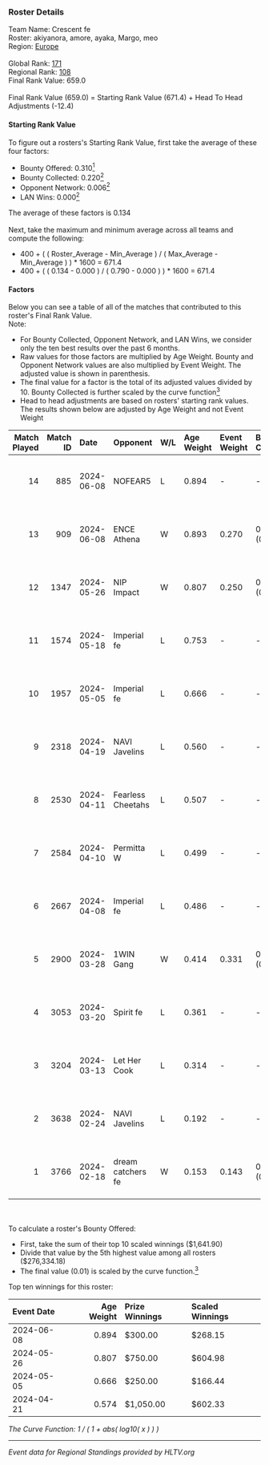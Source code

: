 ### Roster Details<br />
Team Name: Crescent fe<br />
Roster: akiyanora, amore, ayaka, Margo, meo<br />
Region: [Europe]( ../standings_europe.md)<br />
<br />
Global Rank: [171](../standings_global.md)<br />
Regional Rank: [108]( ../standings_europe.md)<br />
Final Rank Value:  659.0<br />
<br />
Final Rank Value (659.0) = Starting Rank Value (671.4) + Head To Head Adjustments (-12.4)<br />

#### Starting Rank Value<br />
To figure out a rosters's Starting Rank Value, first take the average of these four factors:<br />
- Bounty Offered: 0.310[<sup>1</sup>](#table2)
- Bounty Collected: 0.220[<sup>2</sup>](#table1)
- Opponent Network: 0.006[<sup>2</sup>](#table1)
- LAN Wins: 0.000[<sup>2</sup>](#table1)

The average of these factors is 0.134<br />
<br />
Next, take the maximum and minimum average across all teams and compute the following:<br />
- 400 + ( ( Roster_Average - Min_Average ) / ( Max_Average - Min_Average ) ) * 1600 = 671.4
- 400 + ( ( 0.134 - 0.000 ) / ( 0.790 - 0.000 ) ) * 1600 = 671.4


#### Factors<br />
Below you can see a table of all of the matches that contributed to this roster's Final Rank Value.<br />
Note:<br />

- For Bounty Collected, Opponent Network, and LAN Wins, we consider only the ten best results over the past 6 months.
- Raw values for those factors are multiplied by Age Weight. Bounty and Opponent Network values are also multiplied by Event Weight. The adjusted value is shown in parenthesis.
- The final value for a factor is the total of its adjusted values divided by 10. Bounty Collected is further scaled by the curve function[<sup>3</sup>](#curveFunction)
- Head to head adjustments are based on rosters' starting rank values. The results shown below are adjusted by Age Weight and not Event Weight
<span id="table1"></span><br />


| Match Played | Match ID | Date       | Opponent          | W/L | Age Weight | Event Weight | Bounty Collected | Opponent Network | LAN Wins  | H2H Adj. | Roster                              |
| -: | -: | :- | :- | :- | :- | :- | :- | :- | :- | -: | :- |
|           14 |      885 | 2024-06-08 | NOFEAR5           | L   | 0.894      | -            | -                | -                | -         |   -13.47 | akiyanora, amore, ayaka, Margo, meo |
|           13 |      909 | 2024-06-08 | ENCE Athena       | W   | 0.893      | 0.270        | 0.003 (0.001)    | 0.049 (0.012)    | 0 (0.000) |    12.68 | akiyanora, amore, ayaka, Margo, meo |
|           12 |     1347 | 2024-05-26 | NIP Impact        | W   | 0.807      | 0.250        | 0.007 (0.001)    | 0.216 (0.044)    | 0 (0.000) |    15.75 | akiyanora, amore, ayaka, Margo, meo |
|           11 |     1574 | 2024-05-18 | Imperial fe       | L   | 0.753      | -            | -                | -                | -         |    -1.88 | akiyanora, amore, ayaka, Margo, meo |
|           10 |     1957 | 2024-05-05 | Imperial fe       | L   | 0.666      | -            | -                | -                | -         |    -1.69 | akiyanora, amore, ayaka, Margo, meo |
|            9 |     2318 | 2024-04-19 | NAVI Javelins     | L   | 0.560      | -            | -                | -                | -         |    -4.13 | akiyanora, amore, ayaka, Margo, meo |
|            8 |     2530 | 2024-04-11 | Fearless Cheetahs | L   | 0.507      | -            | -                | -                | -         |    -6.78 | akiyanora, amore, ayaka, Margo, meo |
|            7 |     2584 | 2024-04-10 | Permitta W        | L   | 0.499      | -            | -                | -                | -         |   -11.32 | akiyanora, amore, ayaka, Margo, meo |
|            6 |     2667 | 2024-04-08 | Imperial fe       | L   | 0.486      | -            | -                | -                | -         |    -1.41 | akiyanora, amore, ayaka, Margo, meo |
|            5 |     2900 | 2024-03-28 | 1WIN Gang         | W   | 0.414      | 0.331        | 0.002 (0.000)    | 0.020 (0.003)    | 0 (0.000) |     6.34 | akiyanora, amore, ayaka, Margo, meo |
|            4 |     3053 | 2024-03-20 | Spirit fe         | L   | 0.361      | -            | -                | -                | -         |    -5.91 | akiyanora, amore, ayaka, Margo, meo |
|            3 |     3204 | 2024-03-13 | Let Her Cook      | L   | 0.314      | -            | -                | -                | -         |    -1.65 | akiyanora, amore, ayaka, Margo, meo |
|            2 |     3638 | 2024-02-24 | NAVI Javelins     | L   | 0.192      | -            | -                | -                | -         |    -1.73 | akiyanora, amore, ayaka, Margo, meo |
|            1 |     3766 | 2024-02-18 | dream catchers fe | W   | 0.153      | 0.143        | 0.019 (0.000)    | 0.182 (0.004)    | 0 (0.000) |     2.74 | akiyanora, amore, ayaka, Margo, meo |

<br />
<span id="table2"></span><br />
To calculate a roster's Bounty Offered:<br />

- First, take the sum of their top 10 scaled winnings ($1,641.90)
- Divide that value by the 5th highest value among all rosters ($276,334.18)
- The final value (0.01) is scaled by the curve function.[<sup>3</sup>](#curveFunction)

Top ten winnings for this roster:<br />

| Event Date | Age Weight | Prize Winnings | Scaled Winnings |
| :- | -: | :- | :- |
| 2024-06-08 |      0.894 | $300.00        | $268.15         |
| 2024-05-26 |      0.807 | $750.00        | $604.98         |
| 2024-05-05 |      0.666 | $250.00        | $166.44         |
| 2024-04-21 |      0.574 | $1,050.00      | $602.33         |


<span id="curveFunction"></span>_The Curve Function: 1 / ( 1 + abs( log10( x ) ) )_<br />

---
_Event data for Regional Standings provided by HLTV.org_<br />
